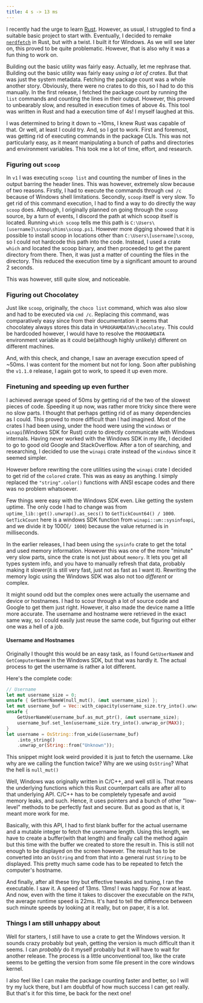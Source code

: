 ```yaml
---
title: 4 s -> 13 ms
---
```


I recently had the urge to learn [Rust](https://rust-lang.org). However, as usual, I struggled to find a suitable basic project to start with. Eventually, I decided to remake [`nerdfetch`](https://github.com/ThatOneCalculator/NerdFetch) in Rust, but with a twist. I built it for Windows. As we will see later on, this proved to be quite problematic. However, that is also why it was a fun thing to work on.

Building out the basic utility was fairly easy. Actually, let me rephrase that. Building out the basic utility was fairly easy *using a lot of crates*. But that was just the system metadata. Fetching the package count was a whole another story. Obviously, there were no crates to do this, so I had to do this manually. In the first release, I fetched the package count by running the `list` commands and counting the lines in their output. However, this proved to unbearably slow, and resulted in execution times of above 4s. This tool was written in Rust and had a execution time of 4s! I myself laughed at this.

I was determined to bring it down to ~10ms, I knew Rust was capable of that. Or well, at least I could try. And, so I got to work. First and foremost, was getting rid of executing commands in the package CLIs. This was not particularly easy, as it meant manipulating a bunch of paths and directories and environment variables. This took me a lot of time, effort, and research.

### Figuring out `scoop`
In `v1` I was executing `scoop list` and counting the number of lines in the output barring the header lines. This was however, extremely slow because of two reasons. Firstly, I had to execute the commands through `cmd /c` because of Windows shell limitations. Secondly, `scoop` itself is very slow. To get rid of this command execution, I had to find a way to do directly the way `scoop` does. Although, I originally planned on going through the `scoop` source, by a turn of events, I discord the path at which scoop itself is located. Running `which scoop` tells me this path is `C:\Users\[username]\scoop\shims\scoop.ps1`. However more digging showed that it is possible to install scoop in locations other than `C:\Users\[username]\scoop`, so I could not hardcode this path into the code. Instead, I used a crate ` which` and located the scoop binary, and then proceeded to get the parent directory from there. Then, it was just a matter of counting the files in the directory. This reduced the execution time by a significant amount to around 2 seconds.

This was however, still quite slow, and noticeable.

### Figuring out Chocolatey
Just like `scoop`, originally, the `choco list` command, which was also slow and had to be executed via `cmd /c`. Replacing this command, was comparatively easy since from their documentation it seems that chocolatey always stores this data in `%PROGRAMDATA%\chocolatey`. This could be hardcoded however, I would have to resolve the `PROGRAMDATA` environment variable as it could be(although highly unlikely) different on different machines.

And, with this check, and change, I saw an average execution speed of ~50ms. I was content for the moment but not for long. Soon after publishing the `v1.1.0` release, I again got to work, to speed it up even more.

### Finetuning and speeding up even further
I achieved average speed of 50ms by getting rid of the two of the slowest pieces of code. Speeding it up now, was rather more tricky since there were no slow parts. I thought that perhaps getting rid of as many dependencies as I could. This proved to more difficult than I had imagined. Most of the crates I had been using, under the hood were using the `windows` or `winapi`(Windows SDK for Rust) crate to directly communicate with Windows internals. Having never worked with the Windows SDK in my life, I decided to go to good old Google and StackOverflow. After a ton of searching, and researching, I decided to use the `winapi` crate instead of the `windows` since it seemed simpler.

However before rewriting the core utilities using the `winapi` crate I decided to get rid of the `colored` crate. This was as easy as anything. I simply replaced the `"string".color()` functions with ANSI escape codes and there was no problem whatsoever.

Few things were easy with the Windows SDK even. Like getting the system uptime. The only code I had to change was from `uptime_lib::get().unwrap().as_secs()` to `GetTickCount64() / 1000`. `GetTickCount` here is a windows SDK function from `winapi::um::sysinfoapi`, and we divide it by 1000(`/ 1000`) because the value returned is in milliseconds.

In the earlier releases, I had been using the `sysinfo` crate to get the total and used memory information. However this was one of the more "minute" very slow parts, since the crate is not just about `memory`. It lets you get all types system info, and you have to manually refresh that data, probably making it slower(it is still very fast, just not as fast as I want it). Rewriting the memory logic using the Windows SDK was also not too *different* or complex.

It might sound odd but the complex ones were actually the username and device or hostnames. I had to scour through a lot of source code and Google to get them just right. However, it also made the device name a little more accurate. The username and hostname were retrieved in the exact same way, so I could easily just reuse the same code, but figuring out either one was a hell of a job.

#### Username and Hostnames
Originally I thought this would be an easy task, as I found `GetUserNameW` and `GetComputerNameW` in the Windows SDK, but that was hardly it. The actual process to get the username is rather a lot different.

Here's the complete code:
```rust title="src/main.rs"  showLineNumbers{56}
// Username
let mut username_size = 0;
unsafe { GetUserNameW(null_mut(), &mut username_size) };
let mut username_buf = Vec::with_capacity(username_size.try_into().unwrap_or(MAX));
unsafe {
	GetUserNameW(username_buf.as_mut_ptr(), &mut username_size);
	username_buf.set_len(username_size.try_into().unwrap_or(MAX));
}
let username = OsString::from_wide(&username_buf)
	.into_string()
	.unwrap_or(String::from("Unknown"));
```

This snippet might look weird provided it is just to fetch the username. Like why are we calling the function twice? Why are we using `OsString`? What the hell is `null_mut()`

Well, Windows was originally written in C/C++, and well still is. That means the underlying functions which this Rust counterpart calls are after all to that underlying API. C/C++ has to be completely typesafe and avoid memory leaks, and such. Hence, it uses pointers and a bunch of other "low-level" methods to be perfectly fast and secure. But as good as that is, it meant more work for me.

Basically, with this API, I had to first blank buffer for the actual username and a mutable integer to fetch the username length. Using this length, we have to create a buffer(with that length) and finally call the method again but this time with the buffer we created to store the result in. This is still not enough to be displayed on the screen however. The result has to be converted into an `OsString` and from that into a general rust `String` to be displayed. This pretty much same code has to be repeated to fetch the computer's hostname.

And finally, after all these tiny but effective tweaks and tuning, I ran the executable. I saw it. A speed of 13ms. 13ms! I was happy. For now at least. And now, even with the time it takes to discover the executable on the `PATH`, the average runtime speed is 22ms. It's hard to tell the difference between such minute speeds by looking at it really, but on paper, it is a lot.

### Things I am still unhappy about
Well for starters, I still have to use a crate to get the Windows version. It sounds crazy probably but yeah, getting the version is much difficult than it seems. I can *probably* do it myself probably but it will have to wait for another release. The process is a little unconventional too, like the crate seems to be getting the version from some file present in the core windows kernel.

I also feel like I can make the package counting faster and better, so I will try my luck there, but I am doubtful of how much success I can get really. But that's it for this time, be back for the next one!